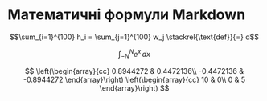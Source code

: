 # Математичні формули Markdown
$$\sum_{i=1}^{100} h_i = \sum_{j=1}^{100} w_j \stackrel{\text{def}}{=} d$$

$$\int_{-N}^{N} e^x\, dx$$

$$
\left(\begin{array}{cc} 
0.8944272 & 0.4472136\\
-0.4472136 & -0.8944272
\end{array}\right)
\left(\begin{array}{cc} 
10 & 0\\ 
0 & 5
\end{array}\right)
$$ 


